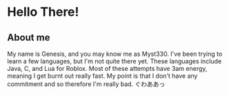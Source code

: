 # Hello There!
## About me
My name is Genesis, and you may know me as Myst330.
I've been trying to learn a few languages, but I'm not quite there yet. These languages include Java, C, and Lua for Roblox.
Most of these attempts have 3am energy, meaning I get burnt out really fast. My point is that I don't have any commitment and so therefore I'm really bad.
ぐわああっ
